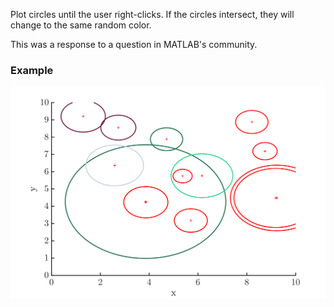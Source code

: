 Plot circles until the user right-clicks. If the circles intersect, they will change to the same random color.

This was a response to a question in MATLAB's community.

### Example


<p align="left">
    <img src="https://github.com/AlbertoCuadra/interactive_intersection_circles/blob/main/static/example.svg" width="800">
</p>
